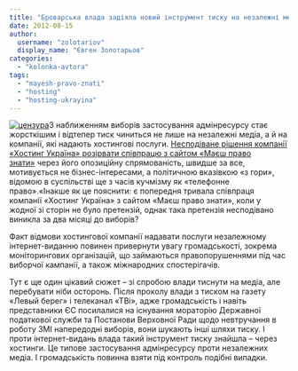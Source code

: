 ```yaml
---
title: "Броварська влада задіяла новий інструмент тиску на незалежні медіа – через хостинги"
date: 2012-08-15
author: 
  username: "zolotariov"
  display_name: "Євген Золотарьов"
categories: 
  - "kolonka-avtora"
tags: 
  - "mayesh-pravo-znati"
  - "hosting"
  - "hosting-ukrayina"
---
```


[![](https://mpz.brovary.org/wp-content/uploads/2012/08/original-1.jpg "цензура")](https://mpz.brovary.org/wp-content/uploads/2012/08/original-1.jpg)З наближенням виборів застосування адмінресурсу стає жорсткішим і відтепер тиск чиниться не лише на незалежні медіа, а й на компанії, які надають хостингові послуги. [Несподіване рішення компанії «Хостинг Україна» розірвати співпрацю з сайтом «Маєш право знати»](https://mpz.brovary.org/sayt-mayesh-pravo-znati-zmusheniy-zalishiti-ukrayinu/) через його опозиційну спрямованість, швидше за все, мотивується не бізнес-інтересами, а політичною вказівкою «з гори», відомою в суспільстві ще з часів кучмізму як «телефонне право».«Інакше як це пояснити: є попередня тривала співпраця компанії «Хостинг Україна» з сайтом «Маєш право знати», коли у жодної зі сторін не було претензій, однак така претензія несподівано виникла за два місяці до виборів?

Факт відмови хостингової компанії надавати послуги незалежному інтернет-виданню повинен привернути увагу громадськості, зокрема моніторингових організацій, що займаються правопорушеннями під час виборчої кампанії, а також міжнародних спостерігачів.

Тут є ще один цікавий сюжет – зі спробою влади тиснути на медіа, але перебувати ніби осторонь. Після проколу влади з тиском на газету «Левый берег» і телеканал «ТВі», адже громадськість і навіть представники ЄС посилалися на існування мораторію Державної податкової служби та Постанови Верховної Ради щодо невтручання в роботу ЗМІ напередодні виборів, вони шукають інші шляхи тиску. І проти інтернет-видань влада такий інструмент тиску знайшла – через хостинги. Це типове застосування адмінресурсу проти незалежних медіа. І громадськість повинна взяти під контроль подібні випадки.
